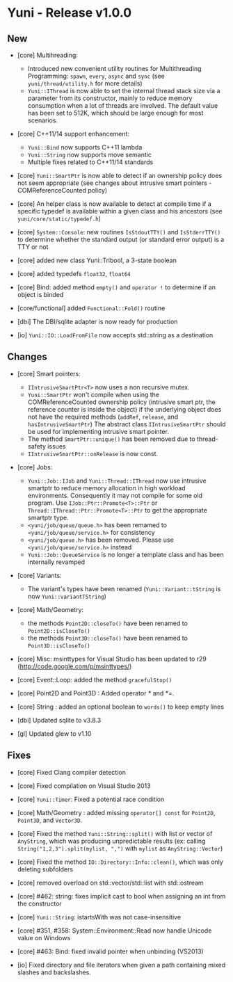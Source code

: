 Yuni - Release v1.0.0
=====================


New
---

 * [core] Multihreading:

   - Introduced new convenient utility routines for Multithreading Programming:
     `spawn`, `every`, `async` and `sync` (see `yuni/thread/utility.h` for more details)
   - `Yuni::IThread` is now able to set the internal thread stack size via a parameter
     from its constructor, mainly to reduce memory consumption when a lot of threads are involved.
     The default value has been set to 512K, which should be large enough for most scenarios.

 * [core] C++11/14 support enhancement:

	- `Yuni::Bind` now supports C++11 lambda
	- `Yuni::String` now supports move semantic
	- Multiple fixes related to C++11/14 standards

 * [core] `Yuni::SmartPtr` is now able to detect if an ownership policy does not seem appropriate
   (see changes about intrusive smart pointers - COMReferenceCounted policy)

 * [core] An helper class is now available to detect at compile time if a specific typedef
   is available within a given class and his ancestors (see `yuni/core/static/typedef.h`)

 * [core] `System::Console`: new routines `IsStdoutTTY()` and `IsStderrTTY()` to determine
   whether the standard output (or standard error output) is a TTY or not

 * [core] added new class Yuni::Tribool, a 3-state boolean

 * [core] added typedefs `float32`, `float64`

 * [core] Bind: added method `empty()` and `operator !` to determine if an object is binded

 * [core/functional] added `Functional::Fold()` routine

 * [dbi] The DBI/sqlite adapter is now ready for production

 * [io] `Yuni::IO::LoadFromFile` now accepts std::string as a destination



Changes
-------

 * [core] Smart pointers:

    - `IIntrusiveSmartPtr<T>` now uses a non recursive mutex.
	- `Yuni::SmartPtr` won't compile when using the COMReferenceCounted ownership policy
	  (intrusive smart ptr, the reference counter is inside the object) if the
	  underlying object does not have the required methods (`addRef`, `release`, and
	  `hasIntrusiveSmartPtr`) The abstract class `IIntrusiveSmartPtr` should be used for
	  implementing intrusive smart pointer.
    - The method `SmartPtr::unique()` has been removed due to thread-safety issues
    - `IIntrusiveSmartPtr::onRelease` is now const.

 * [core] Jobs:

   - `Yuni::Job::IJob` and `Yuni::Thread::IThread` now use intrusive smartptr
     to reduce memory allocation in high workload environments. Consequently it may not compile
     for some old program. Use `IJob::Ptr::Promote<T>::Ptr` or `Thread::IThread::Ptr::Promote<T>::Ptr`
     to get the appropriate smartptr type.
   - `<yuni/job/queue/queue.h>` has been remamed to `<yuni/job/queue/service.h>` for consistency
   - `<yuni/job/queue.h>` has been removed. Please use `<yuni/job/queue/service.h>` instead
   - `Yuni::Job::QueueService` is no longer a template class and has been
     internally revamped

 * [core] Variants:

   - The variant's types have been renamed (`Yuni::Variant::tString` is now `Yuni::variantTString`)

 * [core] Math/Geometry:
   - the methods `Point2D::closeTo()` have been renamed to `Point2D::isCloseTo()`
   - the methods `Point3D::closeTo()` have been renamed to `Point3D::isCloseTo()`

 * [core] Misc: msinttypes for Visual Studio has been updated to r29 (http://code.google.com/p/msinttypes/)

 * [core] Event::Loop: added the method `gracefulStop()`

 * [core] Point2D and Point3D : Added operator * and *=.

 * [core] String : added an optional boolean to `words()` to keep empty lines

 * [dbi] Updated sqlite to v3.8.3

 * [gl] Updated glew to v1.10




Fixes
-----

 * [core] Fixed Clang compiler detection

 * [core] Fixed compilation on Visual Studio 2013

 * [core] `Yuni::Timer`: Fixed a potential race condition

 * [core] Math/Geometry : added missing `operator[] const` for `Point2D`, `Point3D`, and `Vector3D`.

 * [core] Fixed the method `Yuni::String::split()` with list or vector of `AnyString`,
   which was producing unpredictable results (ex: calling `String("1,2,3").split(mylist, ",")`
   with `mylist` as `AnyString::Vector`)

 * [core] Fixed the method `IO::Directory::Info::clean()`, which was only deleting subfolders

 * [core] removed overload on std::vector/std::list with std::ostream

 * [core] #462: string: fixes implicit cast to bool when assigning an int from the constructor

 * [core] `Yuni::String`: istartsWith was not case-insensitive

 * [core] #351, #358: System::Environment::Read now handle Unicode value on Windows

 * [core] #463: Bind: fixed invalid pointer when unbinding (VS2013)

 * [io] Fixed directory and file iterators when given a path containing mixed slashes and backslashes.


